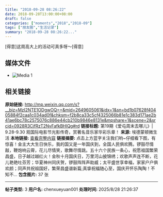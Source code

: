 ```yaml
---
title: "2018-09-28 08:26:22"
date: 2018-09-28T13:00:00+08:00
draft: false
categories: ["moments","2018","2018-09"]
tags: ["朋友圈","生活记录"]
summary: "2018-09-28 08:26:22..."
---
```


[得意]这周高大上的活动可真多呀～[得意]

## 媒体文件

- ![Media 1](/Moments/photos/2018-09-28/201809280826220.jpg)

## 相关链接

**原始链接:** http://mp.weixin.qq.com/s?__biz=MzI2NTE1ODgwOQ==&mid=2649605061&idx=1&sn=bd1b07628f40405884f2caa1c034ad0f&chksm=f2b8ca33c5cf4325066b81e1c383d171ae2b41ae6bc78c2575076c886e44cb210b9846e8131e&mpshare=1&scene=2&srcid=0928R3CjfRzT2NvFafkBHlQg#rd
**链接标题:** 第19期《爱屯周末去哪儿》| 9.28-9.30 观国际电影节光影传奇，赏著名音乐家华彩乐章！
**来源:** 埃德蒙顿微生活
**本地链接:** [查看完整内容](/link_content/2018/09/2018-09-28-3/link_content/)
**链接摘要:** 点击上方蓝字关注我们哟~仔细看下图，有惊喜！金主大大生日快乐，我的国又是一年国庆到，全国人民俱欢腾。锣鼓尽情敲，鞭炮响云霄，花儿尽情笑，歌舞尽情跳。五十六个民族一条心，祝愿祖国繁荣昌盛，日子越过越红火！金秋十月国庆日，万里河山披锦绣；欢歌声声连不断，花儿艳艳吐芬芳；华夏神州同庆贺，锣鼓阵阵声助威；太平盛世享幸福，家家户户俱欢颜；同声共祝祖国好，繁荣昌盛谱新篇;真挚祝福随心至，国庆开怀乐陶陶！不知不...
**包含图片:** 37 张

---

**帖子类型:** 3
**用户名:** chenxueyuan001
**处理时间:** 2025/8/28 21:26:37